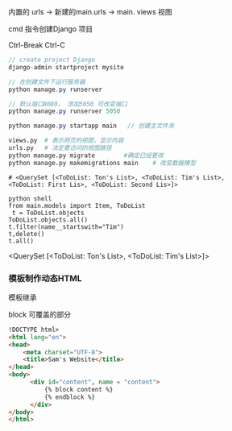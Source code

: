 内置的 urls -> 新建的main.urls -> main. views 视图

cmd 指令创建Django 项目

Ctrl-Break   Ctrl-C

```java
// create project Django
django-admin startproject mysite 

// 在创建文件下运行服务器
python manage.py runserver

// 默认端口8080， 添加5050 可改变端口
python manage.py runserver 5050

python manage.py startapp main   // 创建主文件夹

```

```  python
views.py  # 表示网页的视图，显示内容
urls.py   # 决定要访问的视图路径
python manage.py migrate		#确定已经更改
python manage.py makemigrations main	# 改变数据模型

```

```
# <QuerySet [<ToDoList: Ton's List>, <ToDoList: Tim's List>, <ToDoList: First Lis>, <ToDoList: Second Lis>]>

python shell
from main.models import Item, ToDoList
 t = ToDoList.objects
ToDoList.objects.all()
t.filter(name__startswith="Tim")
t,delete()
t.all()
```

<QuerySet [<ToDoList: Ton's List>, <ToDoList: Tim's List>]>



### 模板制作动态HTML

模板继承

 block 可覆盖的部分

```html
!DOCTYPE html>
<html lang="en">
<head>
    <meta charset="UTF-8">
    <title>Sam's Website</title>
</head>
<body>
      <div id="content", name = "content">
          {% block content %}
          {% endblock %}
      </div>
</body>
</html>
```


